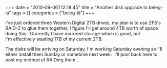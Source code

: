+++
date = "2010-09-06T12:18:45"
title = "Another disk upgrade to beleg-ia"
tags = []
categories = ["beleg-iâ"]
+++

I've just ordered three Western Digital 2TB drives, my plan is to use ZFS's RAID-Z to glue them together, I figure I'll get around 4TB worth of space doing this.  Currently I have mirrored storage which is good, but I'm effectively wasting 1TB of my current 2TB.

The disks will be arriving on Saturday, I'm working Saturday evening so I'll either install them Sunday or sometime next week.  I'll post back here to post my method of RAIDing them...
